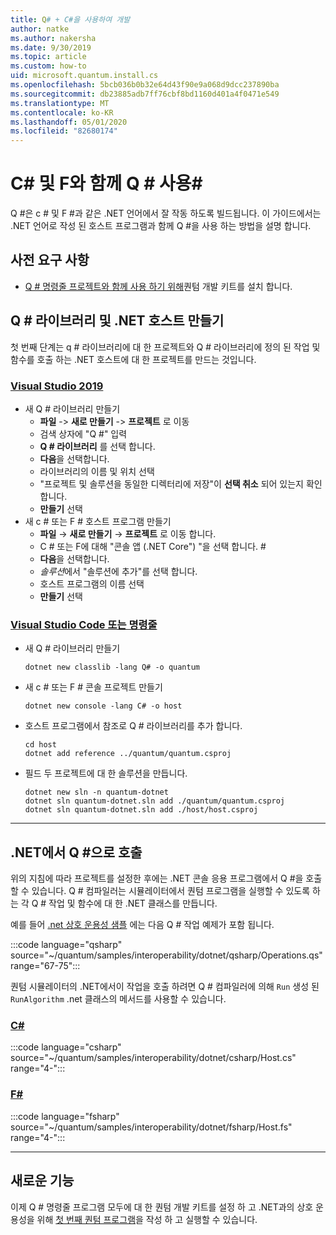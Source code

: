 ```yaml
---
title: Q# + C#을 사용하여 개발
author: natke
ms.author: nakersha
ms.date: 9/30/2019
ms.topic: article
ms.custom: how-to
uid: microsoft.quantum.install.cs
ms.openlocfilehash: 5bcb036b0b32e64d43f90e9a068d9dcc237890ba
ms.sourcegitcommit: db23885adb7ff76cbf8bd1160d401a4f0471e549
ms.translationtype: MT
ms.contentlocale: ko-KR
ms.lasthandoff: 05/01/2020
ms.locfileid: "82680174"
---
```

# <a name="using-q-with-c-and-f"></a>C\# 및 F와 함께 Q # 사용\#

Q #은 c # 및 F #과 같은 .NET 언어에서 잘 작동 하도록 빌드됩니다.
이 가이드에서는 .NET 언어로 작성 된 호스트 프로그램과 함께 Q #을 사용 하는 방법을 설명 합니다.

## <a name="prerequisites"></a>사전 요구 사항

- [Q # 명령줄 프로젝트와 함께 사용 하기 위해](xref:microsoft.quantum.install.standalone)퀀텀 개발 키트를 설치 합니다.

## <a name="creating-a-q-library-and-a-net-host"></a>Q # 라이브러리 및 .NET 호스트 만들기

첫 번째 단계는 q # 라이브러리에 대 한 프로젝트와 Q # 라이브러리에 정의 된 작업 및 함수를 호출 하는 .NET 호스트에 대 한 프로젝트를 만드는 것입니다.

### <a name="visual-studio-2019"></a>[Visual Studio 2019](#tab/tabid-vs2019)

- 새 Q # 라이브러리 만들기
  - **파일** -> **새로 만들기** -> **프로젝트** 로 이동
  - 검색 상자에 "Q #" 입력
  - **Q # 라이브러리** 를 선택 합니다.
  - **다음**을 선택합니다.
  - 라이브러리의 이름 및 위치 선택
  - "프로젝트 및 솔루션을 동일한 디렉터리에 저장"이 **선택 취소** 되어 있는지 확인 합니다.
  - **만들기** 선택
- 새 c # 또는 F # 호스트 프로그램 만들기
  - **파일** → **새로 만들기** → **프로젝트** 로 이동 합니다.
  - C # 또는 F에 대해 "콘솔 앱 (.NET Core") "을 선택 합니다. #
  - **다음**을 선택합니다.
  - *솔루션*에서 "솔루션에 추가"를 선택 합니다.
  - 호스트 프로그램의 이름 선택
  - **만들기** 선택

### <a name="visual-studio-code-or-command-line"></a>[Visual Studio Code 또는 명령줄](#tab/tabid-cmdline)

- 새 Q # 라이브러리 만들기

  ```dotnetcli
  dotnet new classlib -lang Q# -o quantum
  ```

- 새 c # 또는 F # 콘솔 프로젝트 만들기

  ```dotnetcli
  dotnet new console -lang C# -o host  
  ```

- 호스트 프로그램에서 참조로 Q # 라이브러리를 추가 합니다.

  ```dotnetcli
  cd host
  dotnet add reference ../quantum/quantum.csproj
  ```

- 필드 두 프로젝트에 대 한 솔루션을 만듭니다.

  ```dotnetcli
  dotnet new sln -n quantum-dotnet
  dotnet sln quantum-dotnet.sln add ./quantum/quantum.csproj
  dotnet sln quantum-dotnet.sln add ./host/host.csproj
  ```

***

## <a name="calling-into-q-from-net"></a>.NET에서 Q #으로 호출

위의 지침에 따라 프로젝트를 설정한 후에는 .NET 콘솔 응용 프로그램에서 Q #을 호출할 수 있습니다.
Q # 컴파일러는 시뮬레이터에서 퀀텀 프로그램을 실행할 수 있도록 하는 각 Q # 작업 및 함수에 대 한 .NET 클래스를 만듭니다.

예를 들어 [.net 상호 운용성 샘플](https://github.com/microsoft/Quantum/tree/master/samples/interoperability/dotnet) 에는 다음 Q # 작업 예제가 포함 됩니다.

:::code language="qsharp" source="~/quantum/samples/interoperability/dotnet/qsharp/Operations.qs" range="67-75":::

퀀텀 시뮬레이터의 .NET에서이 작업을 호출 하려면 Q # 컴파일러에 의해 `Run` 생성 된 `RunAlgorithm` .net 클래스의 메서드를 사용할 수 있습니다.

### <a name="c"></a>[C#](#tab/tabid-csharp)

:::code language="csharp" source="~/quantum/samples/interoperability/dotnet/csharp/Host.cs" range="4-":::

### <a name="f"></a>[F#](#tab/tabid-fsharp)

:::code language="fsharp" source="~/quantum/samples/interoperability/dotnet/fsharp/Host.fs" range="4-":::

***
    
## <a name="whats-next"></a>새로운 기능

이제 Q # 명령줄 프로그램 모두에 대 한 퀀텀 개발 키트를 설정 하 고 .NET과의 상호 운용성을 위해 [첫 번째 퀀텀 프로그램](xref:microsoft.quantum.write-program)을 작성 하 고 실행할 수 있습니다.
